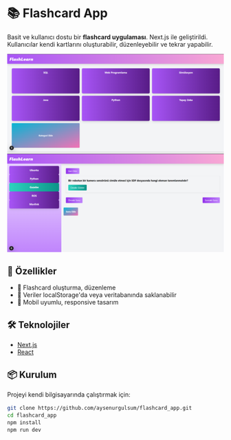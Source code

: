 # 📚 Flashcard App

Basit ve kullanıcı dostu bir **flashcard uygulaması**. Next.js ile geliştirildi. Kullanıcılar kendi kartlarını oluşturabilir, düzenleyebilir ve tekrar yapabilir.

![Ana Sayfa](https://github.com/aysenurgulsum/flashcard_app/blob/main/public/images/1.png?raw=true)
![Ana Sayfa](https://github.com/aysenurgulsum/flashcard_app/blob/main/public/images/2.png?raw=true)

## 🚀 Özellikler

- 📝 Flashcard oluşturma, düzenleme
- 💾 Veriler localStorage'da veya veritabanında saklanabilir
- 📱 Mobil uyumlu, responsive tasarım

## 🛠️ Teknolojiler

- [Next.js](https://nextjs.org/)
- [React](https://react.dev/)

## 📦 Kurulum

Projeyi kendi bilgisayarında çalıştırmak için:

```bash
git clone https://github.com/aysenurgulsum/flashcard_app.git
cd flashcard_app
npm install
npm run dev
